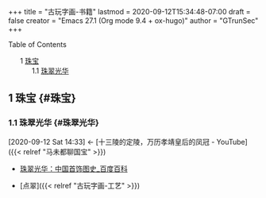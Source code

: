 +++
title = "古玩字画-书籍"
lastmod = 2020-09-12T15:34:48-07:00
draft = false
creator = "Emacs 27.1 (Org mode 9.4 + ox-hugo)"
author = "GTrunSec"
+++

<style>
  .ox-hugo-toc ul {
    list-style: none;
  }
</style>
<div class="ox-hugo-toc toc">
<div></div>

<div class="heading">Table of Contents</div>

- <span class="section-num">1</span> [珠宝](#珠宝)
    - <span class="section-num">1.1</span> [珠翠光华](#珠翠光华)

</div>
<!--endtoc-->



## <span class="section-num">1</span> 珠宝 {#珠宝}


### <span class="section-num">1.1</span> 珠翠光华 {#珠翠光华}

<span class="timestamp-wrapper"><span class="timestamp">[2020-09-12 Sat 14:33] </span></span> <- [十三陵的定陵，万历孝靖皇后的凤冠 - YouTube]({{< relref "马未都聊国宝" >}})

-   [珠翠光华：中国首饰图史\_百度百科](https://baike.baidu.com/item/%E7%8F%A0%E7%BF%A0%E5%85%89%E5%8D%8E%EF%BC%9A%E4%B8%AD%E5%9B%BD%E9%A6%96%E9%A5%B0%E5%9B%BE%E5%8F%B2)

<!--listend-->

-   [点翠]({{< relref "古玩字画-工艺" >}})
